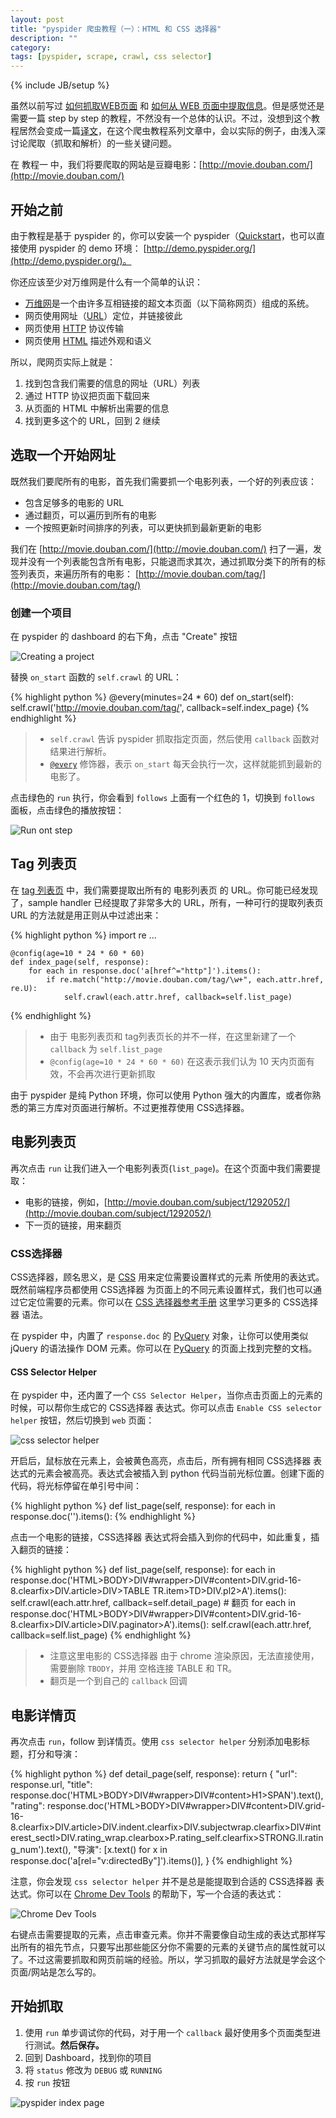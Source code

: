 ```yaml
---
layout: post
title: "pyspider 爬虫教程（一）：HTML 和 CSS 选择器"
description: ""
category: 
tags: [pyspider, scrape, crawl, css selector]
---
```

{% include JB/setup %}

虽然以前写过 [如何抓取WEB页面](http://blog.binux.me/2013/09/howto-crawl-web/) 和 [如何从 WEB 页面中提取信息](http://blog.binux.me/2014/07/how-to-extract-data-from-web/)。但是感觉还是需要一篇 step by step 的教程，不然没有一个总体的认识。不过，没想到这个教程居然会变成一篇[译文](http://docs.pyspider.org/en/latest/tutorial/HTML-and-CSS-Selector/)，在这个爬虫教程系列文章中，会以实际的例子，由浅入深讨论爬取（抓取和解析）的一些关键问题。

在 教程一 中，我们将要爬取的网站是豆瓣电影：[http://movie.douban.com/](http://movie.douban.com/)

开始之前
------

由于教程是基于 pyspider 的，你可以安装一个 pyspider（[Quickstart](http://docs.pyspider.org/en/latest/Quickstart/)，也可以直接使用 pyspider 的 demo 环境： [http://demo.pyspider.org/](http://demo.pyspider.org/)。

你还应该至少对万维网是什么有一个简单的认识：

* [万维网]是一个由许多互相链接的超文本页面（以下简称网页）组成的系统。
* 网页使用网址（[URL]）定位，并链接彼此
* 网页使用 [HTTP] 协议传输
* 网页使用 [HTML] 描述外观和语义

所以，爬网页实际上就是：

1. 找到包含我们需要的信息的网址（URL）列表
2. 通过 HTTP 协议把页面下载回来
3. 从页面的 HTML 中解析出需要的信息
4. 找到更多这个的 URL，回到 2 继续


选取一个开始网址
-------------

既然我们要爬所有的电影，首先我们需要抓一个电影列表，一个好的列表应该：

* 包含足够多的电影的 URL
* 通过翻页，可以遍历到所有的电影
* 一个按照更新时间排序的列表，可以更快抓到最新更新的电影

我们在 [http://movie.douban.com/](http://movie.douban.com/) 扫了一遍，发现并没有一个列表能包含所有电影，只能退而求其次，通过抓取分类下的所有的标签列表页，来遍历所有的电影： [http://movie.douban.com/tag/](http://movie.douban.com/tag/) 

### 创建一个项目

在 pyspider 的 dashboard 的右下角，点击 "Create" 按钮

![Creating a project](/assets/image/creating_project.png)

替换 `on_start` 函数的 `self.crawl` 的 URL：


{% highlight python %}
    @every(minutes=24 * 60)
    def on_start(self):
        self.crawl('http://movie.douban.com/tag/', callback=self.index_page)
{% endhighlight %}

> * `self.crawl` 告诉 pyspider 抓取指定页面，然后使用 `callback` 函数对结果进行解析。
> * [`@every`]((http://docs.pyspider.org/en/latest/apis/@every/)) 修饰器，表示 `on_start` 每天会执行一次，这样就能抓到最新的电影了。

点击绿色的 `run` 执行，你会看到 `follows` 上面有一个红色的 1，切换到 `follows` 面板，点击绿色的播放按钮：

![Run ont step](/assets/image/run_one_step.png)

Tag 列表页
---------

在 [tag 列表页](http://movie.douban.com/tag/) 中，我们需要提取出所有的 电影列表页 的 URL。你可能已经发现了，sample handler 已经提取了非常多大的 URL，所有，一种可行的提取列表页 URL 的方法就是用正则从中过滤出来：

{% highlight python %}
import re
...

    @config(age=10 * 24 * 60 * 60)
    def index_page(self, response):
        for each in response.doc('a[href^="http"]').items():
            if re.match("http://movie.douban.com/tag/\w+", each.attr.href, re.U):
                self.crawl(each.attr.href, callback=self.list_page)
{% endhighlight %}

> * 由于 电影列表页和 tag列表页长的并不一样，在这里新建了一个 `callback` 为 `self.list_page`
> * `@config(age=10 * 24 * 60 * 60)` 在这表示我们认为 10 天内页面有效，不会再次进行更新抓取

由于 pyspider 是纯 Python 环境，你可以使用 Python 强大的内置库，或者你熟悉的第三方库对页面进行解析。不过更推荐使用 CSS选择器。

电影列表页
--------

再次点击 `run` 让我们进入一个电影列表页(`list_page`)。在这个页面中我们需要提取：

* 电影的链接，例如，[http://movie.douban.com/subject/1292052/](http://movie.douban.com/subject/1292052/)
* 下一页的链接，用来翻页

### CSS选择器

CSS选择器，顾名思义，是 [CSS] 用来定位需要设置样式的元素 所使用的表达式。既然前端程序员都使用 CSS选择器 为页面上的不同元素设置样式，我们也可以通过它定位需要的元素。你可以在 [CSS 选择器参考手册](http://www.w3school.com.cn/cssref/css_selectors.asp) 这里学习更多的 CSS选择器 语法。

在 pyspider 中，内置了 `response.doc` 的 [PyQuery] 对象，让你可以使用类似 jQuery 的语法操作 DOM 元素。你可以在 [PyQuery] 的页面上找到完整的文档。

#### CSS Selector Helper

在 pyspider 中，还内置了一个 `CSS Selector Helper`，当你点击页面上的元素的时候，可以帮你生成它的 CSS选择器 表达式。你可以点击 `Enable CSS selector helper` 按钮，然后切换到 `web` 页面：

![css selector helper](/assets/image/css_selector_helper.png)

开启后，鼠标放在元素上，会被黄色高亮，点击后，所有拥有相同 CSS选择器 表达式的元素会被高亮。表达式会被插入到 python 代码当前光标位置。创建下面的代码，将光标停留在单引号中间：

{% highlight python %}
    def list_page(self, response):
        for each in response.doc('').items():
{% endhighlight %}

点击一个电影的链接，CSS选择器 表达式将会插入到你的代码中，如此重复，插入翻页的链接：

{% highlight python %}
    def list_page(self, response):
        for each in response.doc('HTML>BODY>DIV#wrapper>DIV#content>DIV.grid-16-8.clearfix>DIV.article>DIV>TABLE TR.item>TD>DIV.pl2>A').items():
            self.crawl(each.attr.href, callback=self.detail_page)
        # 翻页
        for each in response.doc('HTML>BODY>DIV#wrapper>DIV#content>DIV.grid-16-8.clearfix>DIV.article>DIV.paginator>A').items():
            self.crawl(each.attr.href, callback=self.list_page)
{% endhighlight %}

> * 注意这里电影的 CSS选择器 由于 chrome 渲染原因，无法直接使用，需要删除 `TBODY`，并用 空格连接 TABLE 和 TR。
> * 翻页是一个到自己的 `callback` 回调

电影详情页
--------

再次点击 `run`，follow 到详情页。使用 `css selector helper` 分别添加电影标题，打分和导演：

{% highlight python %}
def detail_page(self, response):
        return {
            "url": response.url,
            "title": response.doc('HTML>BODY>DIV#wrapper>DIV#content>H1>SPAN').text(),
            "rating": response.doc('HTML>BODY>DIV#wrapper>DIV#content>DIV.grid-16-8.clearfix>DIV.article>DIV.indent.clearfix>DIV.subjectwrap.clearfix>DIV#interest_sectl>DIV.rating_wrap.clearbox>P.rating_self.clearfix>STRONG.ll.rating_num').text(),
            "导演": [x.text() for x in response.doc('a[rel="v:directedBy"]').items()],
        }
{% endhighlight %}

注意，你会发现 `css selector helper` 并不是总是能提取到合适的 CSS选择器 表达式。你可以在 [Chrome Dev Tools](https://developer.chrome.com/devtools) 的帮助下，写一个合适的表达式：

![Chrome Dev Tools](/assets/image/chrome_dev_tools.png)

右键点击需要提取的元素，点击审查元素。你并不需要像自动生成的表达式那样写出所有的祖先节点，只要写出那些能区分你不需要的元素的关键节点的属性就可以了。不过这需要抓取和网页前端的经验。所以，学习抓取的最好方法就是学会这个页面/网站是怎么写的。

开始抓取
-------

1. 使用 `run` 单步调试你的代码，对于用一个 `callback` 最好使用多个页面类型进行测试。**然后保存。**
2. 回到 Dashboard，找到你的项目
3. 将 `status` 修改为 `DEBUG` 或 `RUNNING`
4. 按 `run` 按钮

![pyspider index page](/assets/image/pyspider_index_page.png)


[万维网]:      http://zh.wikipedia.org/wiki/%E4%B8%87%E7%BB%B4%E7%BD%91
[URL]:        sdf
[HTTP]:       http://zh.wikipedia.org/wiki/%E8%B6%85%E6%96%87%E6%9C%AC%E4%BC%A0%E8%BE%93%E5%8D%8F%E8%AE%AE
[HTML]:       http://zh.wikipedia.org/wiki/HTML
[URL]:        http://zh.wikipedia.org/wiki/%E7%BB%9F%E4%B8%80%E8%B5%84%E6%BA%90%E5%AE%9A%E4%BD%8D%E7%AC%A6
[CSS]:        http://www.w3school.com.cn/css/css_intro.asp
[PyQuery]:    https://pythonhosted.org/pyquery/